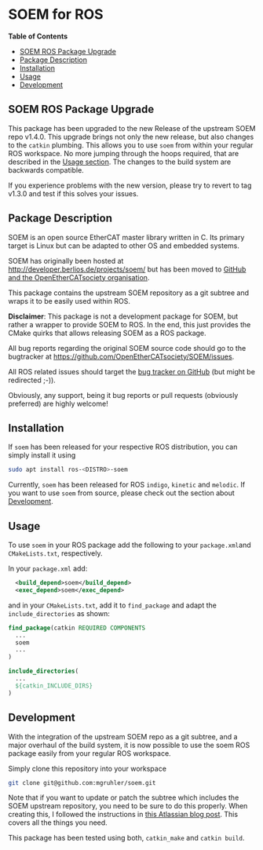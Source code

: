 # SOEM for ROS

**Table of Contents**

- [SOEM ROS Package Upgrade](#SOEM-ROS-Package-Upgrade)
- [Package Description](#Package-Description)
- [Installation](#Installation)
- [Usage](#Usage)
- [Development](#Development)

## SOEM ROS Package Upgrade
This package has been upgraded to the new Release of the upstream SOEM repo v1.4.0.
This upgrade brings not only the new release, but also changes to the `catkin` plumbing.
This allows you to use `soem` from within your regular ROS workspace.
No more jumping through the hoops required, that are described in the [Usage section](#Usage).
The changes to the build system are backwards compatible.

If you experience problems with the new version, please try to revert to tag v1.3.0
and test if this solves your issues.

## Package Description

SOEM is an open source EtherCAT master library written in C.
Its primary target is Linux but can be adapted to other OS and embedded systems.

SOEM has originally been hosted at http://developer.berlios.de/projects/soem/
but has been moved to [GitHub and the OpenEtherCATsociety organisation](
https://github.com/OpenEtherCATsociety/SOEM).

This package contains the upstream SOEM repository as a git subtree and wraps it to be easily used within ROS.

**Disclaimer**:
This package is not a development package for SOEM, but rather a wrapper to provide SOEM to ROS.
In the end, this just provides the CMake quirks that allows releasing SOEM as a ROS package.

All bug reports regarding the original SOEM source code should go to the bugtracker at
https://github.com/OpenEtherCATsociety/SOEM/issues.

All ROS related issues should target the [bug tracker on GitHub](https://github.com/mgruhler/soem/issues)
(but might be redirected ;-)).

Obviously, any support, being it bug reports or pull requests (obviously preferred) are highly welcome!

## Installation

If `soem` has been released for your respective ROS distribution, you can simply install it using

```bash
sudo apt install ros-<DISTRO>-soem
```

Currently, `soem` has been released for ROS `indigo`, `kinetic` and `melodic`.
If you want to use `soem` from source, please check out the section about [Development](#Development).

## Usage

To use `soem` in your ROS package add the following to your `package.xml`and `CMakeLists.txt`, respectively.

In your `package.xml` add:

```xml
  <build_depend>soem</build_depend>
  <exec_depend>soem</exec_depend>
```

and in your `CMakeLists.txt`, add it to `find_package` and adapt the `include_directories` as shown:

```CMake
find_package(catkin REQUIRED COMPONENTS
  ...
  soem
  ...
)

include_directories(
  ...
  ${catkin_INCLUDE_DIRS}
)
```

## Development

With the integration of the upstream SOEM repo as a git subtree, and a major overhaul of the build system,
it is now possible to use the soem ROS package easily from your regular ROS workspace.

Simply clone this repository into your workspace
```bash
git clone git@github.com:mgruhler/soem.git
```

Note that if you want to update or patch the subtree which includes the SOEM upstream repository, you need to be sure
to do this properly.
When creating this, I followed the instructions in
[this Atlassian blog post](https://www.atlassian.com/blog/git/alternatives-to-git-submodule-git-subtree).
This covers all the things you need.

This package has been tested using both, `catkin_make` and `catkin build`.
